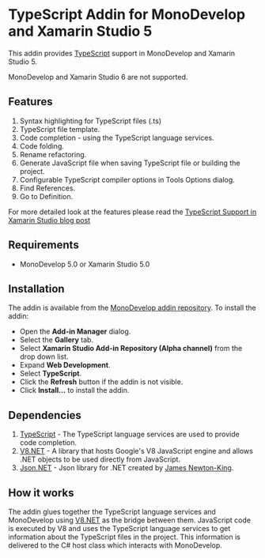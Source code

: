 # TypeScript Addin for MonoDevelop and Xamarin Studio 5

This addin provides [TypeScript](http://www.typescriptlang.org/) support in MonoDevelop and Xamarin Studio 5.

MonoDevelop and Xamarin Studio 6 are not supported.

## Features

1. Syntax highlighting for TypeScript files (.ts)
2. TypeScript file template.
3. Code completion - using the TypeScript language services.
4. Code folding.
5. Rename refactoring.
6. Generate JavaScript file when saving TypeScript file or building the project.
7. Configurable TypeScript compiler options in Tools Options dialog.
8. Find References.
9. Go to Definition.

For more detailed look at the features please read the [TypeScript Support in Xamarin Studio blog post](http://lastexitcode.com/blog/2015/04/01/TypeScriptSupportInXamarinStudio/)

## Requirements

 * MonoDevelop 5.0 or Xamarin Studio 5.0
 
## Installation

The addin is available from the [MonoDevelop addin repository](http://addins.monodevelop.com/). To install the addin:

 * Open the **Add-in Manager** dialog.
 * Select the **Gallery** tab.
 * Select **Xamarin Studio Add-in Repository (Alpha channel)** from  the drop down list.
 * Expand **Web Development**.
 * Select **TypeScript**.
 * Click the **Refresh** button if the addin is not visible.
 * Click **Install...** to install the addin.

## Dependencies

1. [TypeScript](https://github.com/microsoft/typescript) - The TypeScript language services are used to provide code completion.
2. [V8.NET](http://v8dotnet.codeplex.com/) - A library that hosts Google's V8 JavaScript engine and allows .NET objects to be used directly from JavaScript.
3. [Json.NET](http://json.codeplex.com/) - Json library for .NET created by [James Newton-King](http://james.newtonking.com/).

## How it works

The addin glues together the TypeScript language services and MonoDevelop using [V8.NET](http://v8dotnet.codeplex.com/) as the bridge between them. JavaScript code is executed by V8 and uses the TypeScript language services to get information about the TypeScript files in the project. This information is delivered to the C# host class which interacts with MonoDevelop.
